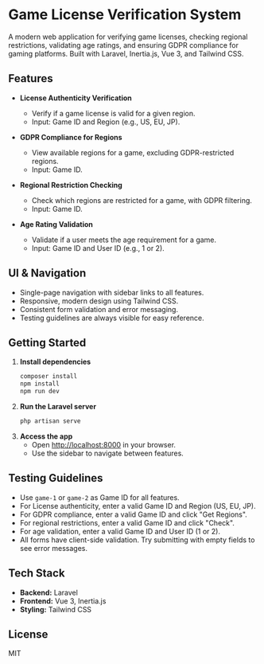 # Game License Verification System

A modern web application for verifying game licenses, checking regional restrictions, validating age ratings, and ensuring GDPR compliance for gaming platforms. Built with Laravel, Inertia.js, Vue 3, and Tailwind CSS.

## Features

- **License Authenticity Verification**
  - Verify if a game license is valid for a given region.
  - Input: Game ID and Region (e.g., US, EU, JP).

- **GDPR Compliance for Regions**
  - View available regions for a game, excluding GDPR-restricted regions.
  - Input: Game ID.

- **Regional Restriction Checking**
  - Check which regions are restricted for a game, with GDPR filtering.
  - Input: Game ID.

- **Age Rating Validation**
  - Validate if a user meets the age requirement for a game.
  - Input: Game ID and User ID (e.g., 1 or 2).

## UI & Navigation

- Single-page navigation with sidebar links to all features.
- Responsive, modern design using Tailwind CSS.
- Consistent form validation and error messaging.
- Testing guidelines are always visible for easy reference.

## Getting Started

1. **Install dependencies**
   ```bash
   composer install
   npm install
   npm run dev
   ```
2. **Run the Laravel server**
   ```bash
   php artisan serve
   ```
3. **Access the app**
   - Open [http://localhost:8000](http://localhost:8000) in your browser.
   - Use the sidebar to navigate between features.

## Testing Guidelines

- Use `game-1` or `game-2` as Game ID for all features.
- For License authenticity, enter a valid Game ID and Region (US, EU, JP).
- For GDPR compliance, enter a valid Game ID and click "Get Regions".
- For regional restrictions, enter a valid Game ID and click "Check".
- For age validation, enter a valid Game ID and User ID (1 or 2).
- All forms have client-side validation. Try submitting with empty fields to see error messages.

## Tech Stack

- **Backend:** Laravel
- **Frontend:** Vue 3, Inertia.js
- **Styling:** Tailwind CSS

## License

MIT
